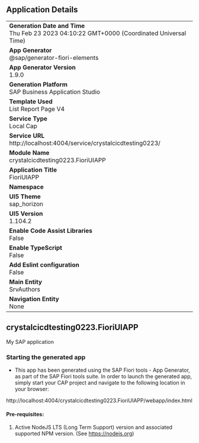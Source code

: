 ## Application Details
|               |
| ------------- |
|**Generation Date and Time**<br>Thu Feb 23 2023 04:10:22 GMT+0000 (Coordinated Universal Time)|
|**App Generator**<br>@sap/generator-fiori-elements|
|**App Generator Version**<br>1.9.0|
|**Generation Platform**<br>SAP Business Application Studio|
|**Template Used**<br>List Report Page V4|
|**Service Type**<br>Local Cap|
|**Service URL**<br>http://localhost:4004/service/crystalcicdtesting0223/
|**Module Name**<br>crystalcicdtesting0223.FioriUIAPP|
|**Application Title**<br>FioriUIAPP|
|**Namespace**<br>|
|**UI5 Theme**<br>sap_horizon|
|**UI5 Version**<br>1.104.2|
|**Enable Code Assist Libraries**<br>False|
|**Enable TypeScript**<br>False|
|**Add Eslint configuration**<br>False|
|**Main Entity**<br>SrvAuthors|
|**Navigation Entity**<br>None|

## crystalcicdtesting0223.FioriUIAPP

My SAP application

### Starting the generated app

-   This app has been generated using the SAP Fiori tools - App Generator, as part of the SAP Fiori tools suite.  In order to launch the generated app, simply start your CAP project and navigate to the following location in your browser:

http://localhost:4004/crystalcicdtesting0223.FioriUIAPP/webapp/index.html

#### Pre-requisites:

1. Active NodeJS LTS (Long Term Support) version and associated supported NPM version.  (See https://nodejs.org)


